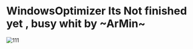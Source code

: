 # WindowsOptimizer Its Not finished yet , busy whit by ~ArMin~





![111](https://user-images.githubusercontent.com/62879887/177202518-9283484a-16f9-458a-b8c7-575c176d15c5.jpg)
